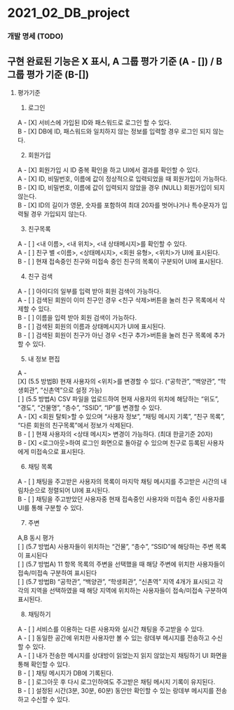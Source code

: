 # 2021_02_DB_project

### 개발 명세 (TODO)

## 구현 완료된 기능은 X 표시, A 그룹 평가 기준 (A - []) / B 그룹 평가 기준 (B-[])

1. 평가기준

   1. 로그인  
  
    A - [X] 서비스에 가입된 ID와 패스워드로 로그인 할 수 있다.   
    B - [X] DB에 ID, 패스워드와 일치하지 않는 정보를 입력할 경우 로그인 되지 않는다.   
  
   2. 회원가입  
  
    A - [X] 회원가입 시 ID 중복 확인을 하고 UI에서 결과를 확인할 수 있다.  
    A - [X] ID, 비밀번호, 이름에 값이 정상적으로 입력되었을 때 회원가입이 가능하다.  
    B - [X] ID, 비밀번호, 이름에 값이 입력되지 않았을 경우 (NULL) 회원가입이 되지 않는다.  
    B - [X] ID의 길이가 영문, 숫자를 포함하여 최대 20자를 벗어나거나 특수문자가 입력될 경우 가입되지 않는다.  
  
   3. 친구목록  
  
    A - [ ] <내 이름>, <내 위치>, <내 상태메시지>를 확인할 수 있다.  
    A - [ ] 친구 별 <이름>, <상태메시지>, <회원 유형>, <위치>가 UI에 표시된다.  
    B - [ ] 현재 접속중인 친구와 미접속 중인 친구의 목록이 구분되어 UI에 표시된다.  
  
   4. 친구 검색  
  
    A - [ ] 아이디의 일부를 입력 받아 회원 검색이 가능하다.  
    A - [ ] 검색된 회원이 이미 친구인 경우 <친구 삭제>버튼을 눌러 친구 목록에서 삭제할 수 있다.  
    B - [ ] 이름을 입력 받아 회원 검색이 가능하다.   
    B - [ ] 검색된 회원의 이름과 상태메시지가 UI에 표시된다.  
    B - [ ] 검색된 회원이 친구가 아닌 경우 <친구 추가>버튼을 눌러 친구 목록에 추가할 수 있다.  
      
   5. 내 정보 편집  
  
    A -  
    [X] (5.5 방법B) 현재 사용자의 <위치>를 변경할 수 있다. (“공학관”, “백양관”, “학생회관”, “신촌역”으로 설정 가능)  
    [ ] (5.5 방법A) CSV 파일을 업로드하여 현재 사용자의 위치에 해당하는 “위도”, “경도”, “건물명”, “층수”, “SSID”, “IP”를 변경할 수 있다.  
    A - [X] <회원 탈퇴>할 수 있으며 “사용자 정보”, “채팅 메시지 기록”, “친구 목록”, “다른 회원의 친구목록”에서 정보가 삭제된다.  
    B - [ ] 현재 사용자의 <상태 메시지> 변경이 가능하다. (최대 한글기준 20자)  
    B - [X] <로그아웃>하여 로그인 화면으로 돌아갈 수 있으며 친구로 등록된 사용자에게 미접속으로 표시된다.  
  
   6. 채팅 목록  
  
    A - [ ] 채팅을 주고받은 사용자의 목록이 마지막 채팅 메시지를 주고받은 시간의 내림차순으로 정렬되어 UI에 표시된다.  
    B - [ ] 채팅을 주고받았던 사용자중 현재 접속중인 사용자와 미접속 중인 사용자를 UI를 통해 구분할 수 있다.  
  
   7. 주변  
  
    A,B 동시 평가  
    [ ] (5.7 방법A) 사용자들이 위치하는 “건물”, “층수”, “SSID”에 해당하는 주변 목록이 표시된다  
    [ ] (5.7 방법A) 11 항목 목록의 주변을 선택했을 때 해당 주변에 위치한 사용자들이 접속/미접속 구분하여 표시된다  
    [ ] (5.7 방법B) “공학관”, “백양관”, “학생회관”, “신촌역” 지역 4개가 표시되고 각각의 지역을 선택하였을 때 해당 지역에 위치하는 사용자들이 접속/미접속 구분하여 표시된다.  
  
   8. 채팅하기  
  
    A - [ ] 서비스를 이용하는 다른 사용자와 실시간 채팅을 주고받을 수 있다.  
    A - [ ] 동일한 공간에 위치한 사용자만 볼 수 있는 랑데부 메시지를 전송하고 수신할 수 있다.  
    A - [ ] 내가 전송한 메시지를 상대방이 읽었는지 읽지 않았는지 채팅하기 UI 화면을 통해 확인할 수 있다.  
    B - [ ] 채팅 메시지가 DB에 기록된다.  
    B - [ ] 로그아웃 후 다시 로그인하여도 주고받은 채팅 메시지 기록이 유지된다.  
    B - [ ] 설정된 시간(3분, 30분, 60분) 동안만 확인할 수 있는 랑데부 메시지를 전송하고 수신할 수 있다.  
